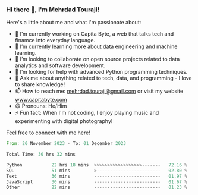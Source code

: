 ### Hi there 👋, I'm Mehrdad Touraji!


Here's a little about me and what I'm passionate about:

- 🔭 I’m currently working on Capita Byte, a web that talks tech and finamce into everyday language.
- 🌱 I’m currently learning more about data engineering and machine learning.
- 👯 I’m looking to collaborate on open source projects related to data analytics and software development.
- 🤔 I’m looking for help with advanced Python programming techniques.
- 💬 Ask me about anything related to tech, data, and programming - I love to share knowledge!
- 📫 How to reach me: mehrdad.touraji@gmail.com or visit my website www.capitabyte.com
- 😄 Pronouns: He/Him
- ⚡ Fun fact: When I'm not coding, I enjoy playing music and experimenting with digital photography!

Feel free to connect with me here!


<!--START_SECTION:waka-->

```rust
From: 20 November 2023 - To: 01 December 2023

Total Time: 30 hrs 32 mins

Python           22 hrs 18 mins  >>>>>>>>>>>>>>>>>>-------   72.16 %
SQL              51 mins         >------------------------   02.80 %
Text             36 mins         -------------------------   01.97 %
JavaScript       30 mins         -------------------------   01.67 %
Other            22 mins         -------------------------   01.23 %
```

<!--END_SECTION:waka-->
